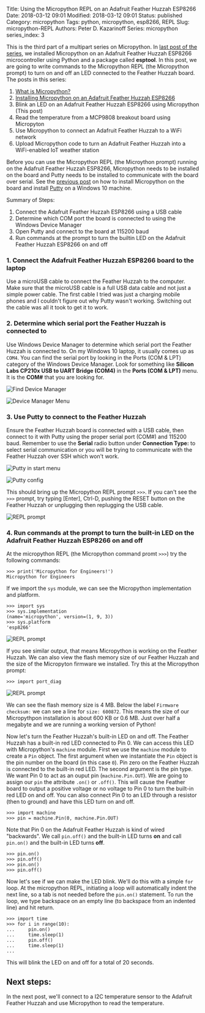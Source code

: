 Title: Using the Micropython REPL on an Adafruit Feather Huzzah ESP8266
Date: 2018-03-12 09:01
Modified: 2018-03-12 09:01
Status: published
Category: micropython
Tags: python, micropython, esp8266, REPL
Slug: micropython-REPL
Authors: Peter D. Kazarinoff
Series: micropython
series_index: 3

This is the third part of a multipart series on Micropython. In [last post of the series]({filename}micropython_install.md), we installed Micropython on an Adafruit Feather Huzzah ESP8266 microcontroller using Python and a package called **esptool**. In this post, we are going to write commands to the Micropython REPL (the Micropython prompt) to turn on and off an LED connected to the Feather Huzzah board. The posts in this series:

1. [What is Micropython?]({filename}what_is_micropython.md)
2. [Installing Micropython on an Adafruit Feather Huzzah ESP8266]({filename}micropython_install.md)
3. Blink an LED on an Adafruit Feather Huzzah ESP8266 using Micropython (This post)
4. Read the temperature from a MCP9808 breakout board using Micropyton
5. Use Micropython to connect an Adafruit Feather Huzzah to a WiFi network
6. Upload Micropython code to turn an Adafruit Feather Huzzah into a WiFi-enabled IoT weather station

Before you can use the Micropython REPL (the Microython prompt) running on the Adafruit Feather Huzzah ESP8266, Micropython needs to be installed on the board and Putty needs to be installed to communicate with the board over serial. See the [previous post]({filename}micropython_install.md) on how to install Micropython on the board and install [Putty](https://www.putty.org/) on a Windows 10 machine.

Summary of Steps:

1. Connect the Adafruit Feather Huzzah ESP8266 using a USB cable
2. Determine which COM port the board is connected to using the Windows Device Manager 
3. Open Putty and connect to the board at 115200 baud
4. Run commands at the prompt to turn the builtin LED on the Adafruit Feather Huzzah ESP8266 on and off


### 1. Connect the Adafruit Feather Huzzah ESP8266 board to the laptop

Use a microUSB cable to connect the Feather Huzzah to the computer. Make sure that the microUSB cable is a full USB data cable and not just a simple power cable. The first cable I tried was just a charging mobile phones and I couldn't figure out why Putty wasn't working. Switching out the cable was all it took to get it to work. 


### 2. Determine which serial port the Feather Huzzah is connected to

Use Windows Device Manager to determine which serial port the Feather Huzzah is connected to. On my Windows 10 laptop, it usually comes up as ```COM4```. You can find the serial port by looking in the Ports (COM & LPT) category of the Windows Device Manager. Look for something like **Silicon Labs CP210x USB to UART Bridge (COM4)** in the **Ports (COM & LPT)** menu. It is the **COM#** that you are looking for.

![Find Device Manager]({static}/posts/micropython/find_device_manager.png)

![Device Manager Menu]({static}/posts/micropython/device_manager_menu.png)


### 3. Use Putty to connect to the Feather Huzzah

Ensure the Feather Huzzah board is connected with a USB cable, then connect to it with Putty using the proper serial port (COM#) and 115200 baud. Remember to use the **Serial** radio button under **Connection Type:** to select serial communication or you will be trying to communicate with the Feather Huzzah over SSH which won't work. 

![Putty in start menu]({static}/posts/micropython/putty_in_start_menu.png)

![Putty config]({static}/posts/micropython/putty_config.PNG)

This should bring up the Micropython REPL prompt ```>>>```. If you can't see the ```>>>``` prompt, try typing [Enter], Ctrl-D, pushing the RESET button on the Feather Huzzah or unplugging then replugging the USB cable.

![REPL prompt]({static}/posts/micropython/REPL_prompt.PNG)


### 4. Run commands at the prompt to turn the built-in LED on the Adafruit Feather Huzzah ESP8266 on and off

At the micropython REPL (the Micropython command promt ```>>>```) try the following commands:

```
>>> print('Micropython for Engineers!')
Micropython for Engineers
```

If we import the ```sys``` module, we can see the Micropython implementation and platform. 

```
>>> import sys
>>> sys.implementation
(name='micropython', version=(1, 9, 3))
>>> sys.platform
'esp8266'
```

![REPL prompt]({static}/posts/micropython/sys_dot_implementation_and_platform.PNG)

If you see similar output, that means Micropython is working on the Feather Huzzah. We can also view the flash memory size of our Feather Huzzah and the size of the Micropyton firmware we installed. Try this at the Micropython prompt:

```
>>> import port_diag
```

![REPL prompt]({static}/posts/micropython/import_port_diag.PNG)

We can see the flash memory size is 4 MB. Below the label ```Firmware checksum:``` we can see a line for ```size: 600872```. This means the size of our Micropythpon installation is about 600 KB or 0.6 MB. Just over half a megabyte and we are running a working version of Python!

Now let's turn the Feather Huzzah's built-in LED on and off. The Feather Huzzah has a built-in red LED connected to Pin 0. We can access this LED with Micropython's ```machine``` module. First we use the ```machine``` module to create a ```Pin``` object. The first argument when we instantiate the ```Pin``` object is the pin number on the board (in this case ```0```). Pin zero on the Feather Huzzah is connected to the built-in red LED. The second argument is the pin type. We want Pin 0 to act as an ouput pin (```machine.Pin.OUT```). We are going to assign our ```pin``` the attribute ```.on()``` or ```.off()```. This will cause the Feather board to output a positive voltage or no voltage to Pin 0 to turn the built-in red LED on and off. You can also connect Pin 0 to an LED through a resistor (then to ground) and have this LED turn on and off.

```
>>> import machine
>>> pin = machine.Pin(0, machine.Pin.OUT)
```

Note that Pin 0 on the Adafruit Feather Huzzah is kind of wired "backwards". We call ```pin.off()``` and the built-in LED turns **on** and call ```pin.on()``` and the built-in LED turns **off**.  

```
>>> pin.on()
>>> pin.off()
>>> pin.on()
>>> pin.off()
```

Now let's see if we can make the LED blink. We'll do this with a simple ```for``` loop. At the micropython REPL, initiating a loop will automatically indent the next line, so a tab is not needed before the ```pin.on()``` statement. To run the loop, we type backspace on an empty line (to backspace from an indented line) and hit return.

```
>>> import time
>>> for i in range(10):
...     pin.on()
...     time.sleep(1)
...     pin.off()
...     time.sleep(1)
...
```

This will blink the LED on and off for a total of 20 seconds.

## Next steps:
In the next post, we'll connect to a I2C temperature sensor to the Adafruit Feather Huzzah and use Micropython to read the temperature.